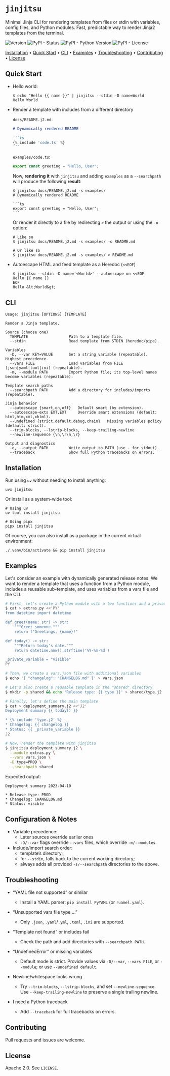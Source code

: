 <h1><code>jinjitsu</code></h1>

Minimal Jinja CLI for rendering templates from files or stdin with variables, config files, and Python modules.
Fast, predictable way to render Jinja2 templates from the terminal.

![Version](https://img.shields.io/pypi/v/jinjitsu)
![PyPI - Status](https://img.shields.io/pypi/status/jinjitsu)
![PyPI - Python Version](https://img.shields.io/pypi/pyversions/jinjitsu)
![PyPI - License](https://img.shields.io/pypi/l/jinjitsu)

[Installation](#installation) • [Quick Start](#quick-start) • [CLI](#cli) • [Examples](#examples) • [Troubleshooting](#troubleshooting) • [Contributing](#contributing) • [License](#license)

## Quick Start

* Hello world:

  ```shell
  $ echo "Hello {{ name }}" | jinjitsu --stdin -D name=World
  Hello World
  ```

* Render a template with includes from a different directory

  `docs/README.j2.md`:

  ````markdown
  # Dynamically rendered README

  ```ts
  {% include 'code.ts' %}
  ```
   ````

  `examples/code.ts`:

  ```ts
  export const greeting = "Hello, User";
  ```

  Now, **rendering it** with `jinjitsu` and adding `examples` as
  a `--searchpath` will produce the following **result**:

  ````
  $ jinjitsu docs/README.j2.md -s examples/
  # Dynamically rendered README

  ```ts
  export const greeting = "Hello, User";
  ```
  ````

  Or render it directly to a file by redirecting `>` the output or using the `-o` option:

  ```shell
  # Like so
  $ jinjitsu docs/README.j2.md -s examples/ -o README.md

  # Or like so
  $ jinjitsu docs/README.j2.md -s examples/ > README.md
  ```

* Autoescape HTML and feed template as a Heredoc (`<<EOF`)

  ```shell
  $ jinjitsu --stdin -D name='<World>' --autoescape on <<EOF        
  Hello {{ name }}
  EOF
  Hello &lt;World&gt;
  ```

## CLI

```text
Usage: jinjitsu [OPTIONS] [TEMPLATE]

Render a Jinja template.

Source (choose one)
  TEMPLATE                  Path to a template file.
  --stdin                   Read template from STDIN (heredoc/pipe).

Variables
  -D, --var KEY=VALUE       Set a string variable (repeatable). Highest precedence.
  --vars FILE               Load variables from FILE [json|yaml|toml|ini] (repeatable).
  -m, --module PATH         Import Python file; its top‑level names become variables (repeatable).

Template search paths
  --searchpath PATH         Add a directory for includes/imports (repeatable).

Jinja behavior
  --autoescape {smart,on,off}   Default smart (by extension).
  --autoescape-exts EXT,EXT     Override smart extensions (default: html,htm,xml,xhtml).
  --undefined {strict,default,debug,chain}   Missing variables policy (default: strict).
  --trim-blocks, --lstrip-blocks, --keep-trailing-newline
  --newline-sequence {\n,\r\n,\r}

Output and diagnostics
  -o, --output PATH         Write output to PATH (use - for stdout).
  --traceback               Show full Python tracebacks on errors.
```

## Installation

Run using `uv` without needing to install anything:

```shell
uvx jinjitsu
```

Or install as a system-wide tool:

```shell
# Using uv
uv tool install jinjitsu

# Using pipx
pipx install jinjitsu
```

Of course, you can also install as a package in the current virtual environment:

```shell
./.venv/bin/activate && pip install jinjitsu
```

## Examples

Let's consider an example with dynamically generated release notes.
We want to render a template that uses a function from a Python module,
includes a reusable sub-template, and uses variables from a vars file and the CLI.

```bash
# First, let's create a Python module with a two functions and a private variable
$ cat > extras.py <<'PY'
from datetime import datetime

def greet(name: str) -> str:
    """Greet someone."""
    return f"Greetings, {name}!"

def today() -> str:
    """Return today's date."""
    return datetime.now().strftime('%Y-%m-%d')

_private_variable = "visible"
PY

# Then, we create a vars.json file with additional variables
$ echo '{ "changelog": "CHANGELOG.md" }' > vars.json

# Let's also create a reusable template in the "shared" directory
$ mkdir -p shared && echo 'Release type: {{ type }}' > shared/type.j2

# Finally, let's define the main template
$ cat > deployment_summary.j2 <<'J2'
Deployment summary {{ today() }}

* {% include 'type.j2' %}
* Changelog: {{ changelog }}
* Status: {{ _private_variable }}
J2

# Now, render the template with jinjitsu
$ jinjitsu deployment_summary.j2 \
  --module extras.py \
  --vars vars.json \
  -D type=PROD \
  --searchpath shared
```

Expected output:

```
Deployment summary 2023-04-10

* Release type: PROD
* Changelog: CHANGELOG.md
* Status: visible
```

## Configuration & Notes

* Variable precedence:
  * Later sources override earlier ones
  * `-D/--var` flags override `--vars` files, which override `-m/--modules`.
* Include/import search order:
  * template’s directory;
  * for `--stdin`, falls back to the current working directory;
  * always adds all provided `-s/--searchpath` directories to the above.

## Troubleshooting

- “YAML file not supported” or similar
  - Install a YAML parser: `pip install PyYAML` (or `ruamel.yaml`).

- “Unsupported vars file type …”
  - Only `.json`, `.yaml`/`.yml`, `.toml`, `.ini` are supported.

- “Template not found” or includes fail
  - Check the path and add directories with `--searchpath PATH`.

- “UndefinedError” or missing variables
  - Default mode is strict. Provide values via `-D/--var`, `--vars FILE`, or `--module`; or use `--undefined default`.

- Newline/whitespace looks wrong
  - Try `--trim-blocks`, `--lstrip-blocks`, and set `--newline-sequence`. Use `--keep-trailing-newline` to preserve a single trailing newline.

- I need a Python traceback
  - Add `--traceback` for full tracebacks on errors.

## Contributing

Pull requests and issues are welcome.

## License

Apache 2.0. See `LICENSE`.

